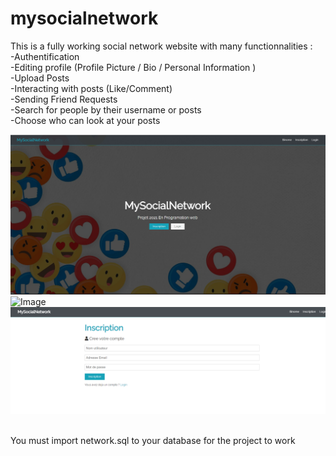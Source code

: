 # mysocialnetwork
This is a fully working social network website with many functionnalities :</br>
-Authentification</br>
-Editing profile (Profile Picture / Bio / Personal Information )</br>
-Upload Posts</br>
-Interacting with posts (Like/Comment)</br>
-Sending Friend Requests</br>
-Search for people by their username or posts </br>
-Choose who can look at your posts</br>


![Image](img/Capture.PNG)
![Image](img/Capture1.PNG)
![Image](img/Capture2.PNG)

</br>
You must import network.sql to your database for the project to work
